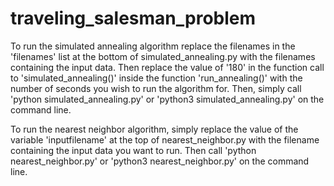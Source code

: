 # traveling_salesman_problem

To run the simulated annealing algorithm replace the filenames in the 'filenames' list at the bottom of
simulated_annealing.py with the filenames containing the input data. Then replace the value of '180' in the function
call to 'simulated_annealing()' inside the function 'run_annealing()' with the number of seconds you wish to run the
algorithm for. Then, simply call 'python simulated_annealing.py' or 'python3 simulated_annealing.py' on the
command line.

To run the nearest neighbor algorithm, simply replace the value of the variable 'inputfilename' at the top of
nearest_neighbor.py with the filename containing the input data you want to run. Then call 'python nearest_neighbor.py'
or 'python3 nearest_neighbor.py' on the command line.